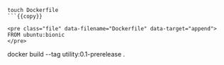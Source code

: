 ```
touch Dockerfile
```{{copy}}

<pre class="file" data-filename="Dockerfile" data-target="append">
FROM ubuntu:bionic
</pre>

```
docker build --tag utility:0.1-prerelease .
```{{execute}}